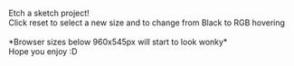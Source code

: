 Etch a sketch project!\
Click reset to select a new size and to change from Black to RGB hovering\
\
\*Browser sizes below 960x545px will start to look wonky\*\
Hope you enjoy :D
